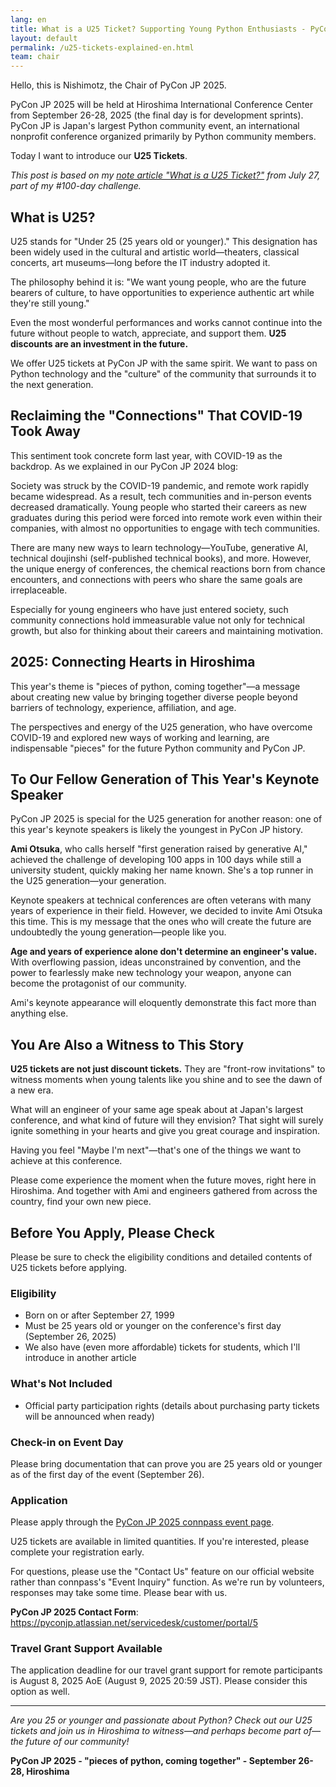 ```yaml
---
lang: en
title: What is a U25 Ticket? Supporting Young Python Enthusiasts - PyCon JP 2025 Chair's Report
layout: default
permalink: /u25-tickets-explained-en.html
team: chair
---
```


Hello, this is Nishimotz, the Chair of PyCon JP 2025.

PyCon JP 2025 will be held at Hiroshima International Conference Center from September 26-28, 2025 (the final day is for development sprints). PyCon JP is Japan's largest Python community event, an international nonprofit conference organized primarily by Python community members.

Today I want to introduce our **U25 Tickets**.

*This post is based on my [note article "What is a U25 Ticket?"](https://note.com/24motz/n/n5661a9ae5b3d) from July 27, part of my #100-day challenge.*

## What is U25?

U25 stands for "Under 25 (25 years old or younger)." This designation has been widely used in the cultural and artistic world—theaters, classical concerts, art museums—long before the IT industry adopted it.

The philosophy behind it is: "We want young people, who are the future bearers of culture, to have opportunities to experience authentic art while they're still young."

Even the most wonderful performances and works cannot continue into the future without people to watch, appreciate, and support them. **U25 discounts are an investment in the future.**

We offer U25 tickets at PyCon JP with the same spirit. We want to pass on Python technology and the "culture" of the community that surrounds it to the next generation.

## Reclaiming the "Connections" That COVID-19 Took Away

This sentiment took concrete form last year, with COVID-19 as the backdrop. As we explained in our PyCon JP 2024 blog:

Society was struck by the COVID-19 pandemic, and remote work rapidly became widespread. As a result, tech communities and in-person events decreased dramatically. Young people who started their careers as new graduates during this period were forced into remote work even within their companies, with almost no opportunities to engage with tech communities.

There are many new ways to learn technology—YouTube, generative AI, technical doujinshi (self-published technical books), and more. However, the unique energy of conferences, the chemical reactions born from chance encounters, and connections with peers who share the same goals are irreplaceable.

Especially for young engineers who have just entered society, such community connections hold immeasurable value not only for technical growth, but also for thinking about their careers and maintaining motivation.

## 2025: Connecting Hearts in Hiroshima

This year's theme is "pieces of python, coming together"—a message about creating new value by bringing together diverse people beyond barriers of technology, experience, affiliation, and age.

The perspectives and energy of the U25 generation, who have overcome COVID-19 and explored new ways of working and learning, are indispensable "pieces" for the future Python community and PyCon JP.

## To Our Fellow Generation of This Year's Keynote Speaker

PyCon JP 2025 is special for the U25 generation for another reason: one of this year's keynote speakers is likely the youngest in PyCon JP history.

**Ami Otsuka**, who calls herself "first generation raised by generative AI," achieved the challenge of developing 100 apps in 100 days while still a university student, quickly making her name known. She's a top runner in the U25 generation—your generation.

Keynote speakers at technical conferences are often veterans with many years of experience in their field. However, we decided to invite Ami Otsuka this time. This is my message that the ones who will create the future are undoubtedly the young generation—people like you.

**Age and years of experience alone don't determine an engineer's value.** With overflowing passion, ideas unconstrained by convention, and the power to fearlessly make new technology your weapon, anyone can become the protagonist of our community.

Ami's keynote appearance will eloquently demonstrate this fact more than anything else.

## You Are Also a Witness to This Story

**U25 tickets are not just discount tickets.** They are "front-row invitations" to witness moments when young talents like you shine and to see the dawn of a new era.

What will an engineer of your same age speak about at Japan's largest conference, and what kind of future will they envision? That sight will surely ignite something in your hearts and give you great courage and inspiration.

Having you feel "Maybe I'm next"—that's one of the things we want to achieve at this conference.

Please come experience the moment when the future moves, right here in Hiroshima. And together with Ami and engineers gathered from across the country, find your own new piece.

## Before You Apply, Please Check

Please be sure to check the eligibility conditions and detailed contents of U25 tickets before applying.

### Eligibility
- Born on or after September 27, 1999
- Must be 25 years old or younger on the conference's first day (September 26, 2025)
- We also have (even more affordable) tickets for students, which I'll introduce in another article

### What's Not Included
- Official party participation rights (details about purchasing party tickets will be announced when ready)

### Check-in on Event Day
Please bring documentation that can prove you are 25 years old or younger as of the first day of the event (September 26).

### Application
Please apply through the [PyCon JP 2025 connpass event page](https://pyconjp.connpass.com/event/359523/).

U25 tickets are available in limited quantities. If you're interested, please complete your registration early.

For questions, please use the "Contact Us" feature on our official website rather than connpass's "Event Inquiry" function. As we're run by volunteers, responses may take some time. Please bear with us.

**PyCon JP 2025 Contact Form**: https://pyconjp.atlassian.net/servicedesk/customer/portal/5

### Travel Grant Support Available

The application deadline for our travel grant support for remote participants is August 8, 2025 AoE (August 9, 2025 20:59 JST). Please consider this option as well.

---

*Are you 25 or younger and passionate about Python? Check out our U25 tickets and join us in Hiroshima to witness—and perhaps become part of—the future of our community!*

**PyCon JP 2025 - "pieces of python, coming together" - September 26-28, Hiroshima**